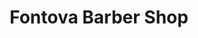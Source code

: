 ---
title: "Fontova Barber Shop"
url: /sant-boi-de-llobregat/fontova-barber-shop/
shop: peluquería
---